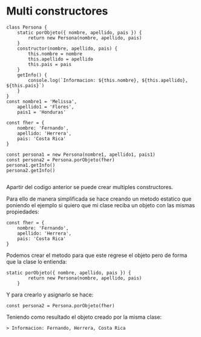 # Multi constructores

```
class Persona {
    static porObjeto({ nombre, apellido, pais }) {
        return new Persona(nombre, apellido, pais)
    }
    constructor(nombre, apellido, pais) {
        this.nombre = nombre
        this.apellido = apellido
        this.pais = pais
    }
    getInfo() {
        console.log(`Informacion: ${this.nombre}, ${this.apellido}, ${this.pais}`)
    }
}
const nombre1 = 'Melissa',
    apellido1 = 'Flores',
    pais1 = 'Honduras'

const fher = {
    nombre: 'Fernando',
    apellido: 'Herrera',
    pais: 'Costa Rica'
}

const persona1 = new Persona(nombre1, apellido1, pais1)
const persona2 = Persona.porObjeto(fher)
persona1.getInfo()
persona2.getInfo()


```

Apartir del codigo anterior se puede crear multiples constructores.

Para ello de manera simplificada se hace creando un metodo estatico que poniendo el ejemplo si quiero que mi clase reciba un objeto con las mismas propiedades:

```
const fher = {
    nombre: 'Fernando',
    apellido: 'Herrera',
    pais: 'Costa Rica'
}
```

Podemos crear el metodo para que este regrese el objeto pero de forma que la clase lo entienda:

```
static porObjeto({ nombre, apellido, pais }) {
        return new Persona(nombre, apellido, pais)
    }
```

Y para crearlo y asignarlo se hace:

```
const persona2 = Persona.porObjeto(fher)
```

Teniendo como resultado el objeto creado por la misma clase:

```
> Informacion: Fernando, Herrera, Costa Rica
```
